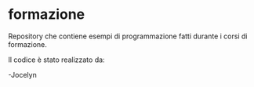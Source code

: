 ﻿# formazione

Repository che contiene esempi di programmazione fatti durante i corsi di formazione.

Il codice è stato realizzato da:

-Jocelyn